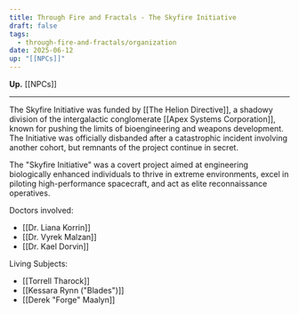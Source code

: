 ```yaml
---
title: Through Fire and Fractals - The Skyfire Initiative
draft: false
tags:
  - through-fire-and-fractals/organization
date: 2025-06-12
up: "[[NPCs]]"
---
```

**Up.** [[NPCs]]

---

The Skyfire Initiative was funded by [[The Helion Directive]], a shadowy division of the intergalactic conglomerate [[Apex Systems Corporation]], known for pushing the limits of bioengineering and weapons development. The Initiative was officially disbanded after a catastrophic incident involving another cohort, but remnants of the project continue in secret.

The "Skyfire Initiative" was a covert project aimed at engineering biologically enhanced individuals to thrive in extreme environments, excel in piloting high-performance spacecraft, and act as elite reconnaissance operatives.

Doctors involved:

- [[Dr. Liana Korrin]]
- [[Dr. Vyrek Malzan]]
- [[Dr. Kael Dorvin]]

Living Subjects:

- [[Torrell Tharock]]
- [[Kessara Rynn ("Blades")]]
- [[Derek "Forge" Maalyn]]
